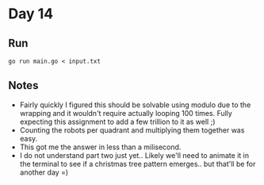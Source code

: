 # Day 14

## Run

```console
go run main.go < input.txt
```

## Notes

- Fairly quickly I figured this should be solvable using modulo due to the wrapping and it wouldn't require actually looping 100 times. Fully expecting this assignment to add a few trillion to it as well ;)
- Counting the robots per quadrant and multiplying them together was easy.
- This got me the answer in less than a milisecond.
- I do not understand part two just yet.. Likely we'll need to animate it in the terminal to see if a christmas tree pattern emerges.. but that'll be for another day =)


